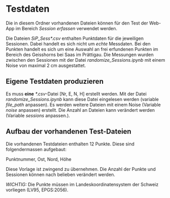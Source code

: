 # Testdaten
Die in diesem Ordner vorhandenen Dateien können für den Test der Web-App im Bereich _Session erfassen_ verwendet werden.

Die Dateien _SiP_Sess*.csv_ enthalten Punktdaten für die jeweiligen Sessionen. Dabei handelt es sich nicht um _echte_ Messdaten. Bei den Punkten handelt es sich um eine Auswahl an frei erfundenen Punkten im Bereich des Geisshorns bei Saas im Prättigau. Die Messungen wurden zwischen den Sessionen mit der Datei _randomize_Sessions.ipynb_ mit einem Noise von maximal 2 cm ausgestattet.

## Eigene Testdaten produzieren
Es muss **eine** _*.csv_-Datei [Nr, E, N, H] erstellt werden. Mit der Datei _randomize_Sessions.ipynb_ kann diese Datei eingelesen werden (variable _file_path_ anpassen). Es werden weitere Dateien mit einem Noise (Variable _noise_ anpassen) erstellt. Die Anzahl an Dateien kann verändert werden (Variable _sessions_ anpassen.).

## Aufbau der vorhandenen Test-Dateien
Die vorhandenen Testdateien enthalten 12 Punkte. Diese sind folgendermassen aufgebaut:

Punktnummer, Ost, Nord, Höhe

Diese Vorlage ist zwingend zu übernehmen. Die Anzahl der Punkte und Sessionen können nach belieben verändert werden.

_WICHTIG:_ Die Punkte müssen im Landeskoordinatensystem der Schweiz vorliegen (LV95, EPGS:2056).
